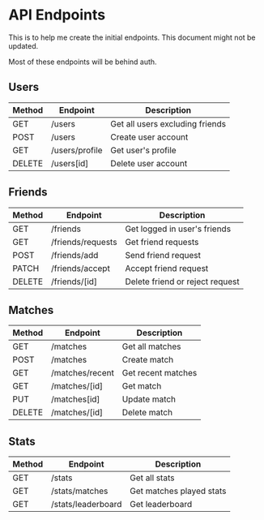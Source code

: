 # API Endpoints

This is to help me create the initial endpoints. This document might not be updated.

Most of these endpoints will be behind auth.

<!-- ignoring auth related endpoints for now -->

## Users

| Method | Endpoint       | Description                     |
| ------ | -------------- | ------------------------------- |
| GET    | /users         | Get all users excluding friends |
| POST   | /users         | Create user account             |
| GET    | /users/profile | Get user's profile              |
| DELETE | /users[id]     | Delete user account             |

## Friends

| Method | Endpoint          | Description                     |
| ------ | ----------------- | ------------------------------- |
| GET    | /friends          | Get logged in user's friends    |
| GET    | /friends/requests | Get friend requests             |
| POST   | /friends/add      | Send friend request             |
| PATCH  | /friends/accept   | Accept friend request           |
| DELETE | /friends/[id]     | Delete friend or reject request |

## Matches

| Method | Endpoint        | Description        |
| ------ | --------------- | ------------------ |
| GET    | /matches        | Get all matches    |
| POST   | /matches        | Create match       |
| GET    | /matches/recent | Get recent matches |
| GET    | /matches/[id]   | Get match          |
| PUT    | /matches[id]    | Update match       |
| DELETE | /matches/[id]   | Delete match       |

## Stats

| Method | Endpoint           | Description              |
| ------ | ------------------ | ------------------------ |
| GET    | /stats             | Get all stats            |
| GET    | /stats/matches     | Get matches played stats |
| GET    | /stats/leaderboard | Get leaderboard          |
